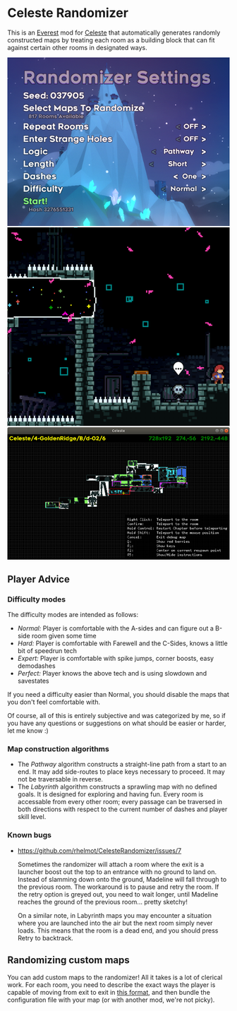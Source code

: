 Celeste Randomizer
==================

This is an [Everest](https://everestapi.github.io/) mod for [Celeste](http://www.celestegame.com/) that automatically generates randomly constructed maps by treating each room as a building block that can fit against certain other rooms in designated ways.

![settings menu](docs/img/settings.png)
![gameplay screenshot](docs/img/gameplay.png)
![debug mode map](docs/img/debug.png)


Player Advice
-------------

### Difficulty modes

The difficulty modes are intended as follows:

- *Normal:* Player is comfortable with the A-sides and can figure out a B-side room given some time
- *Hard:* Player is comfortable with Farewell and the C-Sides, knows a little bit of speedrun tech
- *Expert:* Player is comfortable with spike jumps, corner boosts, easy demodashes
- *Perfect:* Player knows the above tech and is using slowdown and savestates

If you need a difficulty easier than Normal, you should disable the maps that you don't feel comfortable with.

Of course, all of this is entirely subjective and was categorized by me, so if you have any questions or suggestions on what should be easier or harder, let me know :)

### Map construction algorithms

- The *Pathway* algorithm constructs a straight-line path from a start to an end. It may add side-routes to place keys necessary to proceed. It may not be traversable in reverse.
- The *Labyrinth* algorithm constructs a sprawling map with no defined goals. It is designed for exploring and having fun. Every room is accessable from every other room; every passage can be traversed in both directions with respect to the current number of dashes and player skill level.

### Known bugs

- https://github.com/rhelmot/CelesteRandomizer/issues/7

  Sometimes the randomizer will attach a room where the exit is a launcher boost out the top to an entrance with no ground to land on. Instead of slamming down onto the ground, Madeline will fall through to the previous room. The workaround is to pause and retry the room. If the retry option is greyed out, you need to wait longer, until Madeline reaches the ground of the previous room... pretty sketchy!

  On a similar note, in Labyrinth maps you may encounter a situation where you are launched into the air but the next room simply never loads. This means that the room is a dead end, and you should press Retry to backtrack.


Randomizing custom maps
-----------------------

You can add custom maps to the randomizer! All it takes is a lot of clerical work. For each room, you need to describe the exact ways the player is capable of moving from exit to exit in [this format](docs/metadata.md), and then bundle the configuration file with your map (or with another mod, we're not picky).

